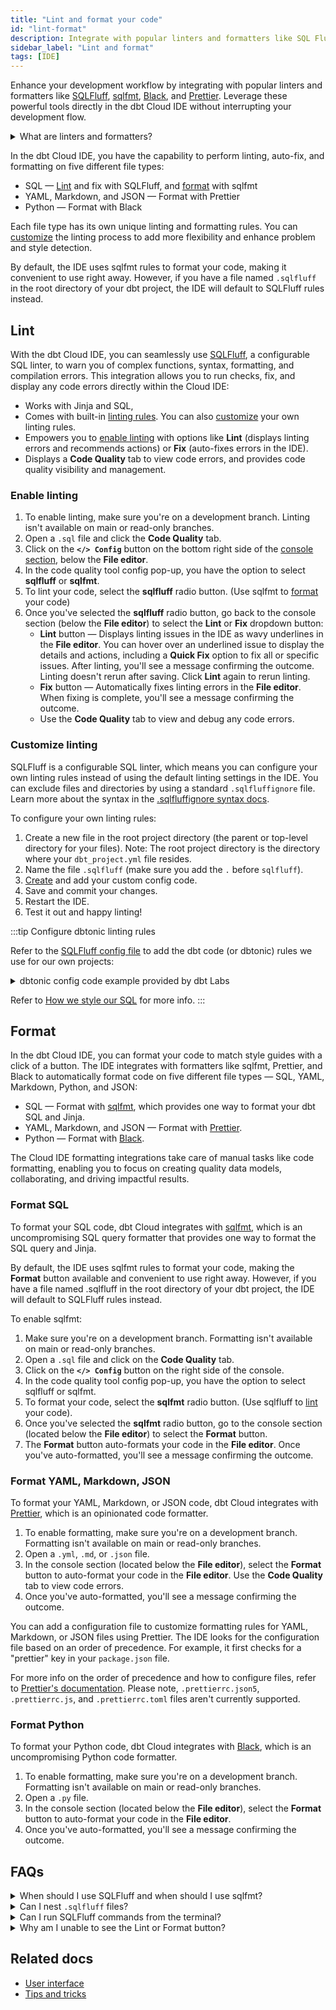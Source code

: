 ```yaml
---
title: "Lint and format your code"
id: "lint-format"
description: Integrate with popular linters and formatters like SQL Fluff, sqlfmt, Black, and Prettier."
sidebar_label: "Lint and format"
tags: [IDE]
---
```


Enhance your development workflow by integrating with popular linters and formatters like [SQLFluff](https://sqlfluff.com/), [sqlfmt](http://sqlfmt.com/), [Black](https://black.readthedocs.io/en/latest/), and [Prettier](https://prettier.io/). Leverage these powerful tools directly in the dbt Cloud IDE without interrupting your development flow.

<details>
<summary>What are linters and formatters? </summary>
Linters analyze code for errors, bugs, and style issues, while formatters fix style and formatting rules.  Read more about when to use linters or formatters in the <a href="#faqs">FAQs</a>
</details>


In the dbt Cloud IDE, you have the capability to perform linting, auto-fix, and formatting on five different file types:
 
- SQL &mdash; [Lint](#lint) and fix with SQLFluff, and [format](#format) with sqlfmt
- YAML, Markdown, and JSON &mdash; Format with Prettier
- Python &mdash; Format with Black

Each file type has its own unique linting and formatting rules. You can [customize](#customize-linting) the linting process to add more flexibility and enhance problem and style detection.

By default, the IDE uses sqlfmt rules to format your code, making it convenient to use right away. However, if you have a file named `.sqlfluff` in the root directory of your dbt project, the IDE will default to SQLFluff rules instead.

<DocCarousel slidesPerView={1}>

<Lightbox src="/img/docs/dbt-cloud/cloud-ide/sqlfluff.gif" width="100%" title="Use SQLFluff to lint/format your SQL code, and view code errors in the Code Quality tab."/>

<Lightbox src="/img/docs/dbt-cloud/cloud-ide/sqlfmt.gif" width="95%" title="Use sqlfmt to format your SQL code."/>

<Lightbox src="/img/docs/dbt-cloud/cloud-ide/prettier.gif" width="95%" title="Format YAML, Markdown, and JSON files using Prettier."/>

<Lightbox src="/img/docs/dbt-cloud/cloud-ide/ide-sql-popup.jpg" width="95%" title="Use the Config button to select your tool."/>

<Lightbox src="/img/docs/dbt-cloud/cloud-ide/ide-sqlfluff-config.jpg" width="95%" title="Customize linting by configuring your own linting code rules, including dbtonic linting/styling."/>

</DocCarousel>

## Lint

With the dbt Cloud IDE, you can seamlessly use [SQLFluff](https://sqlfluff.com/), a configurable SQL linter, to warn you of complex functions, syntax, formatting, and compilation errors. This integration allows you to run checks, fix, and display any code errors directly within the Cloud IDE:

- Works with Jinja and SQL, 
- Comes with built-in [linting rules](https://docs.sqlfluff.com/en/stable/rules.html). You can also [customize](#customize-linting) your own linting rules.
- Empowers you to [enable linting](#enable-linting) with options like **Lint** (displays linting errors and recommends actions) or **Fix** (auto-fixes errors in the IDE).
- Displays a **Code Quality** tab to view code errors, and provides code quality visibility and management. 

### Enable linting

1. To enable linting, make sure you're on a development branch. Linting isn't available on main or read-only branches.
2. Open a `.sql` file and click the **Code Quality** tab.
3. Click on the **`</> Config`** button on the bottom right side of the [console section](/docs/cloud/dbt-cloud-ide/ide-user-interface#console-section), below the **File editor**. 
4. In the code quality tool config pop-up, you have the option to select **sqlfluff** or **sqlfmt**. 
5. To lint your code, select the **sqlfluff** radio button. (Use sqlfmt to [format](#format) your code)
6. Once you've selected the **sqlfluff** radio button, go back to the console section (below the **File editor**) to select the **Lint** or **Fix** dropdown button:
    - **Lint** button &mdash; Displays linting issues in the IDE as wavy underlines in the **File editor**. You can hover over an underlined issue to display the details and actions, including a **Quick Fix** option to fix all or specific issues. After linting, you'll see a message confirming the outcome. Linting doesn't rerun after saving. Click **Lint** again to rerun linting.
    - **Fix** button &mdash; Automatically fixes linting errors in the **File editor**. When fixing is complete, you'll see a message confirming the outcome. 
    - Use the **Code Quality** tab to view and debug any code errors.

<Lightbox src="/img/docs/dbt-cloud/cloud-ide/ide-lint-format-console.gif" width="95%" title="Use the Lint or Fix button in the console section to lint or auto-fix your code."/>

### Customize linting

SQLFluff is a configurable SQL linter, which means you can configure your own linting rules instead of using the default linting settings in the IDE. You can exclude files and directories by using a standard `.sqlfluffignore` file. Learn more about the syntax in the [.sqlfluffignore syntax docs](https://docs.sqlfluff.com/en/stable/configuration.html#id2). 

To configure your own linting rules:

1. Create a new file in the root project directory (the parent or top-level directory for your files). Note: The root project directory is the directory where your `dbt_project.yml` file resides.
2. Name the file `.sqlfluff` (make sure you add the `.` before `sqlfluff`).
3. [Create](https://docs.sqlfluff.com/en/stable/configuration.html#new-project-configuration) and add your custom config code. 
4. Save and commit your changes.
5. Restart the IDE.
6. Test it out and happy linting!

:::tip Configure dbtonic linting rules

Refer to the [SQLFluff config file](https://github.com/dbt-labs/jaffle-shop-template/blob/main/.sqlfluff) to add the dbt code (or dbtonic) rules we use for our own projects:

<details>
<summary>dbtonic config code example provided by dbt Labs</summary>

```
[sqlfluff]
templater = dbt
# This change (from jinja to dbt templater) will make linting slower
# because linting will first compile dbt code into data warehouse code.
runaway_limit = 10
max_line_length = 80
indent_unit = space

[sqlfluff:indentation]
tab_space_size = 4

[sqlfluff:layout:type:comma]
spacing_before = touch
line_position = trailing

[sqlfluff:rules:capitalisation.keywords] 
capitalisation_policy = lower

[sqlfluff:rules:aliasing.table]
aliasing = explicit

[sqlfluff:rules:aliasing.column]
aliasing = explicit

[sqlfluff:rules:aliasing.expression]
allow_scalar = False

[sqlfluff:rules:capitalisation.identifiers]
extended_capitalisation_policy = lower

[sqlfluff:rules:capitalisation.functions]
capitalisation_policy = lower

[sqlfluff:rules:capitalisation.literals]
capitalisation_policy = lower

[sqlfluff:rules:ambiguous.column_references]  # Number in group by
group_by_and_order_by_style = implicit
```
</details>

Refer to [How we style our SQL](/guides/best-practices/how-we-style/2-how-we-style-our-sql) for more info. 
:::

<Lightbox src="/img/docs/dbt-cloud/cloud-ide/ide-sqlfluff-config.jpg" width="95%" title="Customize linting by configuring your own linting code rules, including dbtonic linting/styling."/>

## Format

In the dbt Cloud IDE, you can format your code to match style guides with a click of a button. The IDE integrates with formatters like sqlfmt, Prettier, and Black to automatically format code on five different file types &mdash; SQL, YAML, Markdown, Python, and JSON:

- SQL &mdash; Format with [sqlfmt](http://sqlfmt.com/), which provides one way to format your dbt SQL and Jinja.
- YAML, Markdown, and JSON &mdash; Format with [Prettier](https://prettier.io/). 
- Python &mdash; Format with [Black](https://black.readthedocs.io/en/latest/).

The Cloud IDE formatting integrations take care of manual tasks like code formatting, enabling you to focus on creating quality data models, collaborating, and driving impactful results.

### Format SQL

To format your SQL code, dbt Cloud integrates with [sqlfmt](http://sqlfmt.com/), which is an uncompromising SQL query formatter that provides one way to format the SQL query and Jinja. 

By default, the IDE uses sqlfmt rules to format your code, making the **Format** button available and convenient to use right away. However, if you have a file named .sqlfluff in the root directory of your dbt project, the IDE will default to SQLFluff rules instead.

To enable sqlfmt:

1. Make sure you're on a development branch. Formatting isn't available on main or read-only branches.
2. Open a `.sql` file and click on the **Code Quality** tab.
3. Click on the **`</> Config`** button on the right side of the console.
4. In the code quality tool config pop-up, you have the option to select sqlfluff or sqlfmt.
5. To format your code, select the **sqlfmt** radio button. (Use sqlfluff to [lint](#linting) your code).
6. Once you've selected the **sqlfmt** radio button, go to the console section (located below the **File editor**) to select the **Format** button.
7. The **Format** button auto-formats your code in the **File editor**. Once you've auto-formatted, you'll see a message confirming the outcome. 

<Lightbox src="/img/docs/dbt-cloud/cloud-ide/sqlfmt.gif" width="95%" title="Use sqlfmt to format your SQL code."/>

### Format YAML, Markdown, JSON

To format your YAML, Markdown, or JSON code, dbt Cloud integrates with [Prettier](https://prettier.io/), which is an opinionated code formatter.

1. To enable formatting, make sure you're on a development branch. Formatting isn't available on main or read-only branches.
2. Open a `.yml`, `.md`, or `.json` file.
3. In the console section (located below the **File editor**), select the **Format** button to auto-format your code in the **File editor**. Use the **Code Quality** tab to view code errors. 
4. Once you've auto-formatted, you'll see a message confirming the outcome. 

<Lightbox src="/img/docs/dbt-cloud/cloud-ide/prettier.gif" width="95%" title="Format YAML, Markdown, and JSON files using Prettier."/>


You can add a configuration file to customize formatting rules for YAML, Markdown, or JSON files using Prettier. The IDE looks for the configuration file based on an order of precedence. For example, it first checks for a "prettier" key in your `package.json` file.

For more info on the order of precedence and how to configure files, refer to [Prettier's documentation](https://prettier.io/docs/en/configuration.html). Please note, `.prettierrc.json5`, `.prettierrc.js`, and `.prettierrc.toml` files aren't currently supported.

### Format Python

To format your Python code, dbt Cloud integrates with [Black](https://black.readthedocs.io/en/latest/), which is an uncompromising Python code formatter.

1. To enable formatting, make sure you're on a development branch. Formatting isn't available on main or read-only branches.
2. Open a `.py` file.
3. In the console section (located below the **File editor**), select the **Format** button to auto-format your code in the **File editor**. 
4. Once you've auto-formatted, you'll see a message confirming the outcome. 

<Lightbox src="/img/docs/dbt-cloud/cloud-ide/python-black.gif" width="95%" title="Format Python files using Black."/>

## FAQs

<details>
<summary>When should I use SQLFluff and when should I use sqlfmt?</summary>

SQLFluff and sqlfmt are both tools used for formatting SQL code, but there are some differences that may make one preferable to the other depending on your use case. <br />

SQLFluff is a SQL code linter and formatter. This means that it analyzes your code to identify potential issues and bugs, and follows coding standards. It also formats your code according to a set of rules, which are [customizable](#customize-linting), to ensure consistent coding practices. You can also use SQLFluff to keep your SQL code well-formatted and follow styling best practices. <br />

sqlfmt is a SQL code formatter. This means it automatically formats your SQL code according to a set of formatting rules that aren't customizable. It focuses solely on the appearance and layout of the code, which helps ensure consistent indentation, line breaks, and spacing. sqlfmt doesn't analyze your code for errors or bugs and doesn't look at coding issues beyond code formatting. <br />

You can use either SQLFluff or sqlfmt depending on your preference and what works best for you:

- Use SQLFluff to have your code linted and formatted (meaning analyze fix your code for errors/bugs, and format your styling). It allows you the flexibility to customize your own rules.

- Use sqlfmt to only have your code well-formatted without analyzing it for errors and bugs. You can use sqlfmt out of the box, making it convenient to use right away without having to configure it.

</details>

<details>
<summary>Can I nest <code>.sqlfluff</code> files?</summary>

To ensure optimal code quality, consistent code, and styles &mdash; it's highly recommended you have one main `.sqlfluff` configuration file in the root folder of your project. Having multiple files can result in various different SQL styles in your project. <br /><br />

However, you can customize and include an additional child `.sqlfluff` configuration file within specific subfolders of your dbt project. <br /><br />By nesting a `.sqlfluff` file in a subfolder, SQLFluff will apply the rules defined in that subfolder's configuration file to any files located within it. The rules specified in the parent `.sqlfluff` file will be used for all other files and folders outside of the subfolder. This hierarchical approach allows for tailored linting rules while maintaining consistency throughout your project. Refer to [SQLFluff documentation](https://docs.sqlfluff.com/en/stable/configuration.html#configuration-files) for more info.

</details>

<details>
<summary>Can I run SQLFluff commands from the terminal?</summary>

Currently, running SQLFluff commands from the terminal isn't supported. 
</details>

<details>
<summary>Why am I unable to see the <bold>Lint</bold> or <bold>Format</bold> button?</summary>

Make sure you're on a development branch. Formatting or Linting isn't available on "main" or "read-only" branches. 
</details>

## Related docs

- [User interface](/docs/cloud/dbt-cloud-ide/ide-user-interface)
- [Tips and tricks](/docs/cloud/dbt-cloud-ide/dbt-cloud-tips)

